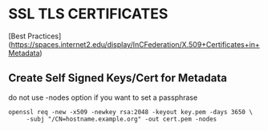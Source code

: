 # SSL TLS CERTIFICATES
[Best Practices]
(https://spaces.internet2.edu/display/InCFederation/X.509+Certificates+in+Metadata)

## Create Self Signed Keys/Cert for Metadata
do not use -nodes option if you want to set a passphrase
```
openssl req -new -x509 -newkey rsa:2048 -keyout key.pem -days 3650 \
     -subj "/CN=hostname.example.org" -out cert.pem -nodes
```
